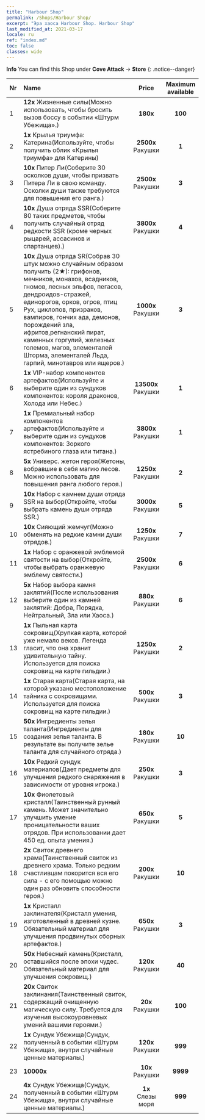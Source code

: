 ```yaml
---
title: "Harbour Shop"
permalink: /Shops/Harbour Shop/
excerpt: "Эра хаоса Harbour Shop. Harbour Shop"
last_modified_at: 2021-03-17
locale: ru
ref: "index.md"
toc: false
classes: wide
---
```


**Info** You can find this Shop under **Cove Attack** -> **Store** 
{: .notice--danger}

  |  Nr  |      Name      |         Price        |   Maximum available      |
  |:-----|:---------------|:--------------------:|:------------------------:|
  | 1 |  **12x** Жизненные силы(Можно использовать, чтобы бросить вызов боссу в событии «Штурм Убежища».) |  **180x** <i class="fas fa-gem"/>  | **100** |
  | 2 |  **1x** Крылья триумфа: Катерина(Используйте, чтобы получить облик «Крылья триумфа» для Катерины) |  **2500x** Ракушки  | **1** |
  | 3 |  **10x** Питер Ли(Соберите 30 осколков души, чтобы призвать Питера Ли в свою команду. Осколки души также требуются для повышения его ранга.) |  **2500x** Ракушки  | **3** |
  | 4 |  **10x** Душа отряда SSR(Соберите 80 таких предметов, чтобы получить случайный отряд редкости SSR (кроме черных рыцарей, ассасинов и спартанцев).) |  **3800x** Ракушки  | **4** |
  | 5 |  **10x** Душа отряда SR(Собрав 30 штук можно случайным образом получить (2★): грифонов, мечников, монахов, всадников, гномов, лесных эльфов, пегасов, дендроидов-стражей, единорогов, орков, огров, птиц Рух, циклопов, призраков, вампиров, гончих ада, демонов, порождений зла, ифритов,регнанский пират, каменных горгулий, железных големов, магов, элементалей Шторма, элементалей Льда, гарпий, минотавров или ящеров.) |  **1000x** Ракушки  | **3** |
  | 6 |  **1x** VIP-набор компонентов артефактов(Используйте и выберите один из сундуков компонентов: короля драконов, Холода или Небес.) |  **13500x** Ракушки  | **1** |
  | 7 |  **1x** Премиальный набор компонентов артефактов(Используйте и выберите один из сундуков компонентов: Зоркого ястребиного глаза или титана.) |  **3800x** Ракушки  | **1** |
  | 8 |  **5x** Универс. жетон героя(Жетоны, вобравшие в себя магию лесов. Можно использовать для повышения ранга любого героя.) |  **1250x** Ракушки  | **2** |
  | 9 |  **10x** Набор с камнем души отряда SSR на выбор(Откройте, чтобы выбрать камень души отряда SSR.) |  **3000x** Ракушки  | **5** |
  | 10 |  **10x** Сияющий жемчуг(Можно обменять на редкие камни души отрядов.) |  **1250x** Ракушки  | **7** |
  | 11 |  **1x** Набор с оранжевой эмблемой святости на выбор(Откройте, чтобы выбрать оранжевую эмблему святости.) |  **2500x** Ракушки  | **6** |
  | 12 |  **5x** Набор выбора камня заклятий(После использования выберите один из камней заклятий: Добра, Порядка, Нейтральный, Зла или Хаоса.) |  **880x** Ракушки  | **6** |
  | 13 |  **1x** Пыльная карта сокровищ(Хрупкая карта, которой уже немало веков. Легенда гласит, что она хранит удивительную тайну. Используется для поиска сокровищ на карте гильдии.) |  **1250x** Ракушки  | **2** |
  | 14 |  **1x** Старая карта(Старая карта, на которой указано местоположение тайника с сокровищами. Используется для поиска сокровищ на карте гильдии.) |  **500x** Ракушки  | **3** |
  | 15 |  **50x** Ингредиенты зелья таланта(Ингредиенты для создания зелья таланта. В результате вы получите зелье таланта для случайного отряда.) |  **180x** Ракушки  | **10** |
  | 16 |  **10x** Редкий сундук материалов(Дает предметы для улучшения редкого снаряжения в зависимости от уровня игрока.) |  **250x** Ракушки  | **3** |
  | 17 |  **10x** Фиолетовый кристалл(Таинственный рунный камень. Может значительно улучшить умение проницательности ваших отрядов. При использовании дает 450 ед. опыта умения.) |  **650x** Ракушки  | **5** |
  | 18 |  **2x** Свиток древнего храма(Таинственный свиток из древнего храма. Только редким счастливцам покорится вся его сила - с его помощью можно один раз обновить способности героя.) |  **200x** Ракушки  | **10** |
  | 19 |  **1x** Кристалл заклинателя(Кристалл умения, изготовленный в древней кузне. Обязательный материал для улучшения продвинутых сборных артефактов.) |  **650x** Ракушки  | **3** |
  | 20 |  **50x** Небесный камень(Кристалл, оставшийся после эпохи чудес. Обязательный материал для улучшения сокровищ.) |  **120x** Ракушки  | **40** |
  | 21 |  **20x** Свиток заклинания(Таинственный свиток, содержащий очищенную магическую силу. Требуется для изучения высокоуровневых умений вашими героями.) |  **20x** Ракушки  | **100** |
  | 22 |  **1x** Сундук Убежища(Сундук, полученный в событии «Штурм Убежища», внутри случайные ценные материалы.) |  **120x** Ракушки  | **999** |
  | 23 |  **10000x** <i class="fas fa-coins"/> |  **10x** Ракушки  | **9999** |
  | 24 |  **4x** Сундук Убежища(Сундук, полученный в событии «Штурм Убежища», внутри случайные ценные материалы.) |  **1x** Слезы моря  | **999** |
